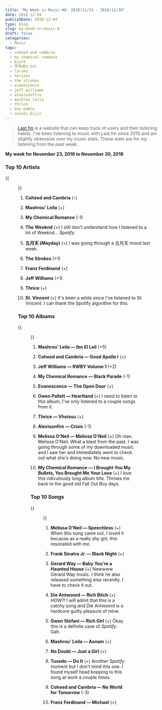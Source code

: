 ```yaml
---
title: "My Week in Music #8: 2018/11/23 - 2018/11/30"
date: 2018-12-04
publishDate: 2018-12-04
type: blog
slug: my-week-in-music-8
draft: false
categories:
  - Music
tags:
  - coheed and cambria
  - my chemical romance
  - bjork
  - 宇多田ヒカル
  - laruku
  - horizon
  - the strokes
  - evanescence
  - jeff williams
  - alexisonfire
  - mashrou leila
  - thrice
  - boy pablo
  - zessei bijin
---
```


> [Last.fm](https://last.fm/user/edelgrace) is a website that can keep track of users and their listening habits. I've been listening to music with Last.fm since 2010 and am slightly obsessive over my music stats. These stats are for my listening from the past week.

**My week for November 23, 2018 to November 30, 2018**

### Top 10 Artists

{{<figure src="https://res.cloudinary.com/dvozrk6m8/image/upload/v1543795461/Top_10_Artists_rliqkd.png" title="Top 10 Artists">}}

1. **Coheed and Cambria** (-)

2. **Mashrou' Leila** (+)

3. **My Chemical Romance** (-1)

4. **The Weeknd** (+)
I still don't understand how I listened to a lot of Weeknd... *Spotify*.

5. **五月天 (Mayday)** (+)
I was going through a 五月天 mood last week.

6. **The Strokes** (+1)

7. **Franz Ferdinand** (+)

8. **Jeff Williams** (+1)

9. **Thrice** (+)

10. **St. Vincent** (+)
It's been a while since I've listened to St. Vincent. I can thank the Spotify algorithm for this.

### Top 10 Albums

{{<figure src="https://res.cloudinary.com/dvozrk6m8/image/upload/v1543795461/Top_10_Albums_xlciri.png" title="Top 10 Albums">}}

1. **Mashrou' Leila — Ibn El Leil** (+5)

2. **Coheed and Cambria — Good Apollo I** (+)

3. **Jeff Williams — RWBY Volume 1** (+2)

4. **My Chemical Romance — Black Parade** (-1)

5. **Evanescence — The Open Door** (+)

6. **Owen Pallett — Heartland** (+)
I need to listen to this album, I've only listened to a couple songs from it.

7. **Thrice — Vheissu** (+)

8. **Alexisonfire — Crisis** (-1)

9. **Melissa O'Neil — Melissa O'Neil** (+)
Oh man. Melissa O'Neil. What a blast from the past. I was going through some of my downloaded music and I saw her and immediately went to check out what she's doing now. No new music.

10. **My Chemical Romance — I Brought You My Bullets, You Brought Me Your Love** (+)
I love this ridiculously long album title. Throws me back to the good old Fall Out Boy days.

### Top 10 Songs

{{<figure src="https://res.cloudinary.com/dvozrk6m8/image/upload/v1543795461/Top_10_Songs_p9ooiu.png" title="Top 10 songs">}}

1. **Melissa O'Neil — Speechless** (+)
When this song came out, I loved it because as a really shy girl, this resonated with me. 

2. **Frank Sinatra Jr. — Black Night** (+)

3. **Gerard Way — Baby You're a Haunted House** (+)
Newwww Gerard Way music. I think he also released something else recently. I have to check it out.

4. **Die Antwoord — Rich Bitch** (+)
*HOW?!* I will admit that this is a catchy song and Die Antwoord is a hardcore guilty pleasure of mine.

5. **Gwen Stefani — Rich Girl** (+)
Okay this is a definite case of *Spotify*. Gah.


6. **Mashrou' Leila — Asnam** (+)


7. **No Doubt — Just a Girl** (+)


8. **Tuxedo — Do It** (+)
Another *Spotify* moment but I don't mind this one. I found myself head bopping to this song at work a couple times.

9. **Coheed and Cambria — No World for Tomorrow** (-3)

10. **Franz Ferdinand — Michael** (+)

